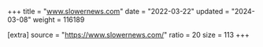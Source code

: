 +++
title = "www.slowernews.com"
date = "2022-03-22"
updated = "2024-03-08"
weight = 116189

[extra]
source = "https://www.slowernews.com/"
ratio = 20
size = 113
+++
